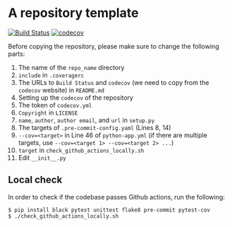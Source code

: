 # A repository template

[![Build Status](https://github.com/nabenabe0928/repo-template/workflows/Functionality%20test/badge.svg?branch=main)](https://github.com/nabenabe0928/repo-template)
[![codecov](https://codecov.io/gh/nabenabe0928/repo-template/branch/main/graph/badge.svg?token=FQWPWEJSWE)](https://codecov.io/gh/nabenabe0928/repo-template)

Before copying the repository, please make sure to change the following parts:
1. The name of the `repo_name` directory
2. `include` in `.coveragerc`
3. The URLs to `Build Status` and `codecov` (we need to copy from the `codecov` website) in `README.md`
4. Setting up the `codecov` of the repository
5. The token of `codecov.yml`
6. `Copyright` in `LICENSE`
7. `name`, `author`, `author email`, and `url` in `setup.py`
8. The targets of `.pre-commit-config.yaml` (Lines 8, 14)
9. `--cov=<target>` in Line 46 of `python-app.yml` (if there are multiple targets, use `--cov=<target 1> --cov=<target 2> ...`)
10. `target` in `check_github_actions_locally.sh`
11. Edit `__init__.py`

## Local check

In order to check if the codebase passes Github actions, run the following:

```shell
$ pip install black pytest unittest flake8 pre-commit pytest-cov
$ ./check_github_actions_locally.sh
```
